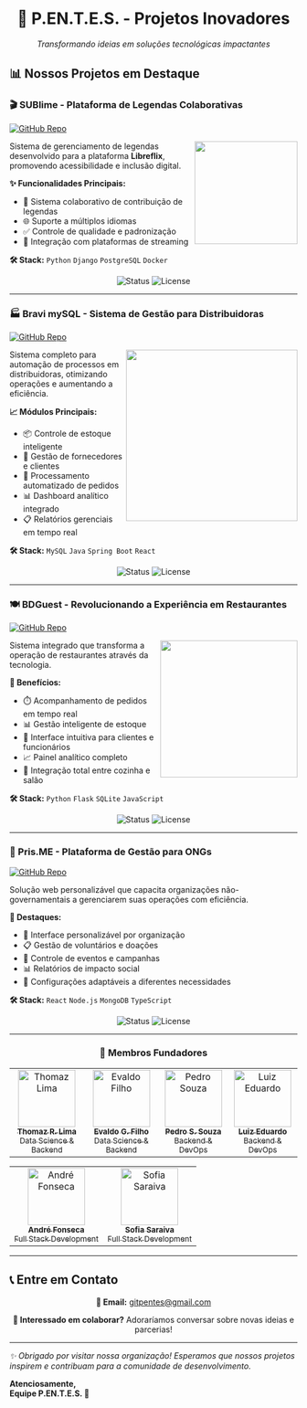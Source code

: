 <div align="center">

# 🚀 P.EN.T.E.S. - Projetos Inovadores

*Transformando ideias em soluções tecnológicas impactantes*

</div>

## 📊 Nossos Projetos em Destaque

### 🎬 SUBlime - Plataforma de Legendas Colaborativas
[![GitHub Repo](https://img.shields.io/badge/🔗_Repositório-SUBlime-2370bc?style=for-the-badge)](https://github.com/P-E-N-T-E-S/SUBlime)

<img align="right" width="180" src="https://images.vexels.com/media/users/3/318414/isolated/preview/488949fc3555ba9f5c3d7a5b0130719a-capivara-carregando-filhotes-nas-costas.png" />

Sistema de gerenciamento de legendas desenvolvido para a plataforma **Libreflix**, promovendo acessibilidade e inclusão digital.

**✨ Funcionalidades Principais:**
- 📝 Sistema colaborativo de contribuição de legendas
- 🌐 Suporte a múltiplos idiomas
- ✅ Controle de qualidade e padronização
- 🔄 Integração com plataformas de streaming

**🛠️ Stack:** `Python` `Django` `PostgreSQL` `Docker`

<p align="center">
  <img src="https://img.shields.io/badge/Status-✅_Finalizado-success?style=flat-square" alt="Status" />
  <img src="https://img.shields.io/badge/License-MIT-blue?style=flat-square" alt="License" />
</p>

---

### 🏭 Bravi mySQL - Sistema de Gestão para Distribuidoras
[![GitHub Repo](https://img.shields.io/badge/🔗_Repositório-Bravi_mySQL-2370bc?style=for-the-badge)](https://github.com/P-E-N-T-E-S/Bravi_mySQL)

<img align="right" width="300" src="https://assets.agilecdn.com.br/images/logo_bravi.png" />

Sistema completo para automação de processos em distribuidoras, otimizando operações e aumentando a eficiência.

**📈 Módulos Principais:**
- 📦 Controle de estoque inteligente
- 🤝 Gestão de fornecedores e clientes
- 🚚 Processamento automatizado de pedidos
- 📊 Dashboard analítico integrado
- 📋 Relatórios gerenciais em tempo real

**🛠️ Stack:** `MySQL` `Java` `Spring Boot` `React`

<p align="center">
  <img src="https://img.shields.io/badge/Status-✅_Finalizado-success?style=flat-square" alt="Status" />
  <img src="https://img.shields.io/badge/License-MIT-blue?style=flat-square" alt="License" />
</p>

---

### 🍽️ BDGuest - Revolucionando a Experiência em Restaurantes
[![GitHub Repo](https://img.shields.io/badge/🔗_Repositório-BDGuest-2370bc?style=for-the-badge)](https://github.com/P-E-N-T-E-S/BDGuest)

<img align="right" width="240" src="https://github.com/user-attachments/assets/77b8d72a-6d22-4fa9-b014-f9ccd78d2529" />

Sistema integrado que transforma a operação de restaurantes através da tecnologia.

**🎯 Benefícios:**
- ⏱️ Acompanhamento de pedidos em tempo real
- 📊 Gestão inteligente de estoque
- 📱 Interface intuitiva para clientes e funcionários
- 📈 Painel analítico completo
- 🔄 Integração total entre cozinha e salão

**🛠️ Stack:** `Python` `Flask` `SQLite` `JavaScript`

<p align="center">
  <img src="https://img.shields.io/badge/Status-✅_Finalizado-success?style=flat-square" alt="Status" />
  <img src="https://img.shields.io/badge/License-MIT-blue?style=flat-square" alt="License" />
</p>

---

### 💝 Pris.ME - Plataforma de Gestão para ONGs
[![GitHub Repo](https://img.shields.io/badge/🔗_Repositório-Pris.ME-2370bc?style=for-the-badge)](https://github.com/P-E-N-T-E-S/Pris.ME)

Solução web personalizável que capacita organizações não-governamentais a gerenciarem suas operações com eficiência.

**🌟 Destaques:**
- 🎨 Interface personalizável por organização
- 📋 Gestão de voluntários e doações
- 📅 Controle de eventos e campanhas
- 📊 Relatórios de impacto social
- 🔧 Configurações adaptáveis a diferentes necessidades

**🛠️ Stack:** `React` `Node.js` `MongoDB` `TypeScript`

<p align="center">
  <img src="https://img.shields.io/badge/Status-✅_Finalizado-success?style=flat-square" alt="Status" />
  <img src="https://img.shields.io/badge/License-MIT-blue?style=flat-square" alt="License" />
</p>

---

<div align="center">

### 🧠 Membros Fundadores

<table>
  <tr>
    <td align="center">
      <a href="https://github.com/Thomazrlima">
        <img src="https://avatars.githubusercontent.com/Thomazrlima" width="100px;" alt="Thomaz Lima"/><br>
        <sub><b>Thomaz R. Lima</b></sub><br>
        <sub>Data Science & Backend</sub>
      </a>
    </td>
    <td align="center">
      <a href="https://github.com/evaldocunhaf">
        <img src="https://avatars.githubusercontent.com/evaldocunhaf" width="100px;" alt="Evaldo Filho"/><br>
        <sub><b>Evaldo G. Filho</b></sub><br>
        <sub>Data Science & Backend</sub>
      </a>
    </td>
    <td align="center">
      <a href="https://github.com/hsspedro">
        <img src="https://avatars.githubusercontent.com/hsspedro" width="100px;" alt="Pedro Souza"/><br>
        <sub><b>Pedro S. Souza</b></sub><br>
        <sub>Backend & DevOps</sub>
      </a>
    </td>
    <td align="center">
      <a href="https://github.com/Luiz-Edu0202">
        <img src="https://avatars.githubusercontent.com/Luiz-Edu0202" width="100px;" alt="Luiz Eduardo"/><br>
        <sub><b>Luiz Eduardo</b></sub><br>
        <sub>Backend & DevOps</sub>
      </a>
    </td>
  </tr>
</table>
<table align="center">
  <tr>
    <td align="center" colspan="2">
      <a href="https://github.com/Nerebo">
        <img src="https://avatars.githubusercontent.com/Nerebo" width="100px;" alt="André Fonseca"/><br>
        <sub><b>André Fonseca</b></sub><br>
        <sub>Full Stack Development</sub>
      </a>
    </td>
    <td align="center" colspan="2">
      <a href="https://github.com/Sofia-Saraiva">
        <img src="https://avatars.githubusercontent.com/Sofia-Saraiva" width="100px;" alt="Sofia Saraiva"/><br>
        <sub><b>Sofia Saraiva</b></sub><br>
        <sub>Full Stack Development</sub>
      </a>
    </td>
  </tr>
</table>
</div>

---

## 📞 Entre em Contato

<div align="center">

**💌 Email:** [gitpentes@gmail.com](mailto:gitpentes@gmail.com)

**🤝 Interessado em colaborar?** Adoraríamos conversar sobre novas ideias e parcerias!

</div>

---

*✨ Obrigado por visitar nossa organização! Esperamos que nossos projetos inspirem e contribuam para a comunidade de desenvolvimento.*


**Atenciosamente,**  
**Equipe P.EN.T.E.S. 🚀**

</div>
